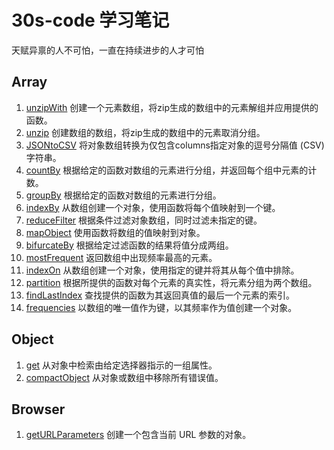 # 30s-code 学习笔记

天赋异禀的人不可怕，一直在持续进步的人才可怕

## Array

1. [unzipWith](https://github.com/Moons99/30s-code/blob/main/Js/Array/unzipWith.md) 创建一个元素数组，将zip生成的数组中的元素解组并应用提供的函数。 
2. [unzip](https://github.com/Moons99/30s-code/blob/main/Js/Array/unzip.md) 创建数组的数组，将zip生成的数组中的元素取消分组。
3. [JSONtoCSV](https://github.com/Moons99/30s-code/blob/main/Js/Array/JSONtoCSV.md) 将对象数组转换为仅包含columns指定对象的逗号分隔值 (CSV) 字符串。
4. [countBy](https://github.com/Moons99/30s-code/blob/main/Js/Array/countBy.md) 根据给定的函数对数组的元素进行分组，并返回每个组中元素的计数。
5. [groupBy](https://github.com/Moons99/30s-code/blob/main/Js/Array/groupBy.md) 根据给定的函数对数组的元素进行分组。
6. [indexBy](https://github.com/Moons99/30s-code/blob/main/Js/Array/indexBy.md) 从数组创建一个对象，使用函数将每个值映射到一个键。
7. [reduceFilter](https://github.com/Moons99/30s-code/blob/main/Js/Array/reduceFilter.md) 根据条件过滤对象数组，同时过滤未指定的键。
8. [mapObject](https://github.com/Moons99/30s-code/blob/main/Js/Array/mapObject.md) 使用函数将数组的值映射到对象。
9. [bifurcateBy](https://github.com/Moons99/30s-code/blob/main/Js/Array/bifurcateBy.md) 根据给定过滤函数的结果将值分成两组。
10. [mostFrequent](https://github.com/Moons99/30s-code/blob/main/Js/Array/mostFrequent.md) 返回数组中出现频率最高的元素。
11. [indexOn](https://github.com/Moons99/30s-code/blob/main/Js/Array/indexOn.md) 从数组创建一个对象，使用指定的键并将其从每个值中排除。
12. [partition](https://github.com/Moons99/30s-code/blob/main/Js/Array/partition.md) 根据所提供的函数对每个元素的真实性，将元素分组为两个数组。
13. [findLastIndex](https://github.com/Moons99/30s-code/blob/main/Js/Array/findLastIndex.md) 查找提供的函数为其返回真值的最后一个元素的索引。
14. [frequencies](https://github.com/Moons99/30s-code/blob/main/Js/Array/frequencies.md) 以数组的唯一值作为键，以其频率作为值创建一个对象。


## Object 

1. [get](https://github.com/Moons99/30s-code/blob/main/Js/Object/get.md) 从对象中检索由给定选择器指示的一组属性。
2. [compactObject](https://github.com/Moons99/30s-code/blob/main/Js/Object/compactObject.md) 从对象或数组中移除所有错误值。

## Browser

1. [getURLParameters](https://github.com/Moons99/30s-code/blob/main/Js/Browser/getURLParameters.md) 创建一个包含当前 URL 参数的对象。
